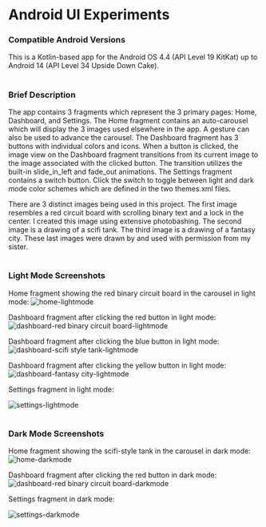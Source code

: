 # Android UI Experiments
### Compatible Android Versions
This is a Kotlin-based app for the Android OS 4.4 (API Level 19 KitKat) up to Android 14 (API Level 34 Upside Down Cake).
#
### Brief Description
The app contains 3 fragments which represent the 3 primary pages: Home, Dashboard, and Settings. The Home fragment contains an auto-carousel which will display the 3 images used elsewhere in the app. A gesture can also be used to advance the carousel. The Dashboard fragment has 3 buttons with individual colors and icons. When a button is clicked, the image view on the Dashboard fragment transitions from its current image to the image associated with the clicked button. The transition utilizes the built-in slide_in_left and fade_out animations. The Settings fragment contains a switch button. Click the switch to toggle between light and dark mode color schemes which are defined in the two themes.xml files.

There are 3 distinct images being used in this project. The first image resembles a red circuit board with scrolling binary text and a lock in the center. I created this image using extensive photobashing. The second image is a drawing of a scifi tank. The third image is a drawing of a fantasy city. These last images were drawn by and used with permission from my sister.
#
### Light Mode Screenshots
Home fragment showing the red binary circuit board in the carousel in light mode:
![home-lightmode](screenshots/Light%20Mode/Home-LightMode.png)

Dashboard fragment after clicking the red button in light mode:
![dashboard-red binary circuit board-lightmode](screenshots/Light%20Mode/Dashboard-RedButton-LightMode.png)

Dashboard fragment after clicking the blue button in light mode:
![dashboard-scifi style tank-lightmode](screenshots/Light%20Mode/Dashboard-BlueButton-LightMode.png)

Dashboard fragment after clicking the yellow button in light mode:
![dashboard-fantasy city-lightmode](screenshots/Light%20Mode/Dashboard-YellowButton-LightMode.png)

Settings fragment in light mode:

![settings-lightmode](screenshots/Light%20Mode/Settings-LightMode.png)

#
### Dark Mode Screenshots
Home fragment showing the scifi-style tank in the carousel in dark mode:
![home-darkmode](screenshots/Dark%20Mode/Home-DarkMode.png)

Dashboard fragment after clicking the red button in dark mode:
![dashboard-red binary circuit board-darkmode](screenshots/Dark%20Mode/Dashboard-RedButton-DarkMode.png)

Settings fragment in dark mode:

![settings-darkmode](screenshots/Dark%20Mode/Settings-DarkMode.png)
